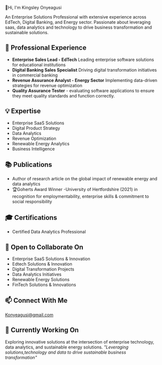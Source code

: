 👋Hi, I'm Kingsley Onyeagusi

An Enterprise Solutions Professional with extensive experience across EdTech, Digital Banking, and Energy sector. Passionate about leveraging saas, data analytics and technology to drive business transformation and sustainable solutions.
## 🚀 Professional Experience
- **Enterprise Sales Lead - EdTech**
  Leading enterprise software solutions for educational institutions
- **Digital Banking Sales Specialist**
  Driving digital transformation initiatives in commercial banking
- **Revenue Assurance Analyst - Energy Sector**
  Implementing data-driven strategies for revenue optimization
- **Quality Assurance Tester** - evaluating software applications to ensure they meet quality standards and function correctly.
## 💡 Expertise
- Enterprise SaaS Solutions
- Digital Product Strategy
- Data Analytics
- Revenue Optimization
- Renewable Energy Analytics
- Business Intelligence
## 📚 Publications
- Author of research article on the global impact of renewable energy and data analytics
- 🏆Goherts Award Winner -University of Hertfordshire (2021) in recognition for employmentability, enterprise skills & commitment to social responsibility 
## 🎓 Certifications
- Certified Data Analytics Professional
## 🤝 Open to Collaborate On
- Enterprise SaaS Solutions & Innovation 
- Edtech Solutions & Innovation 
- Digital Transformation Projects
- Data Analytics Initiatives
- Renewable Energy Solutions
- FinTech Solutions & Innovations
## 📫 Connect With Me
Konyeagusi@gmail.com
## 💼 Currently Working On
Exploring innovative solutions at the intersection of enterprise technology, data analytics, and sustainable energy solutions.
*"Leveraging solutions,technology and data to drive sustainable business transformation"*
